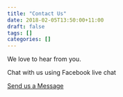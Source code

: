 ```yaml
---
title: "Contact Us"
date: 2018-02-05T13:50:00+11:00
draft: false
tags: []
categories: []
---
```



We love to hear from you.

Chat with us using Facebook live chat

<a href="https://www.facebook.com/gardensonata" target="_blank">Send us a Message</a>
